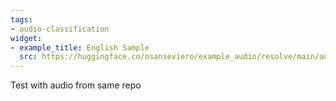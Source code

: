 ```yaml
---
tags:
- audio-classification
widget:
- example_title: English Sample
  src: https://huggingface.co/osanseviero/example_audio/resolve/main/audio.wav
---
```


Test with audio from same repo